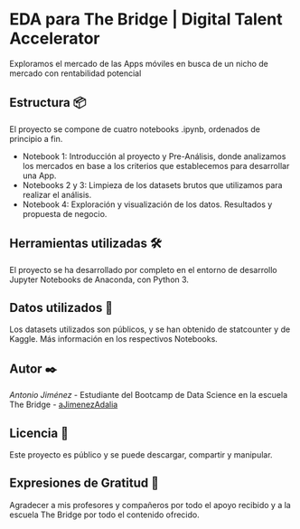 # EDA para The Bridge | Digital Talent Accelerator
Exploramos el mercado de las Apps móviles en busca de un nicho de mercado con rentabilidad potencial

## Estructura 📦
El proyecto se compone de cuatro notebooks .ipynb, ordenados de principio a fin.

- Notebook 1: Introducción al proyecto y Pre-Análisis, donde analizamos los mercados en base a los criterios que establecemos para desarrollar una App.
- Notebooks 2 y 3: Limpieza de los datasets brutos que utilizamos para realizar el análisis.
- Notebook 4: Exploración y visualización de los datos. Resultados y propuesta de negocio.

## Herramientas utilizadas 🛠️
El proyecto se ha desarrollado por completo en el entorno de desarrollo Jupyter Notebooks de Anaconda, con Python 3.

## Datos utilizados 📖
Los datasets utilizados son públicos, y se han obtenido de statcounter y de Kaggle. Más información en los respectivos Notebooks.

## Autor ✒️
*Antonio Jiménez* - Estudiante del Bootcamp de Data Science en la escuela The Bridge - [aJimenezAdalia](github.com/aJimenezAdalia)

## Licencia 📄
Este proyecto es público y se puede descargar, compartir y manipular.

## Expresiones de Gratitud 🎁
Agradecer a mis profesores y compañeros por todo el apoyo recibido y a la escuela The Bridge por todo el contenido ofrecido.
